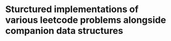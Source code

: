 # Sturctured implementations of various leetcode problems alongside companion data structures


<!--
  1.  [Multi-parentheses parsing and reverse a string using Stack.](https://github.com/shahrukhx01/LeetCode/blob/master/Algorithms%20and%20DS%20Book/8.%20Stack.ipynb) 
  2.  [Convert base of decimal parsing using Stack.](https://github.com/shahrukhx01/LeetCode/blob/master/Algorithms%20and%20DS%20Book/2.%20Binary%20Conversion-%20Stack.ipynb)
 3. [Hot potato game using a Queue implementation](https://github.com/shahrukhx01/LeetCode/blob/master/Algorithms%20and%20DS%20Book/5.%20Queue%20-%20Hot%20Potato.ipynb)
 4. [Palindrome Checker using Deque](https://github.com/shahrukhx01/LeetCode/blob/master/Algorithms%20and%20DS%20Book/5.%20Queue%20-%20Hot%20Potato.ipynb)
5.  [Link List Unordered](https://github.com/shahrukhx01/LeetCode/blob/master/Algorithms%20and%20DS%20Book/9.%20Linked%20lists%20-%20Unordered.ipynb) /   [Link List Ordered](https://github.com/shahrukhx01/LeetCode/blob/master/Algorithms%20and%20DS%20Book/10.%20Linked%20lists%20-%20Ordered.ipynb)
6. [Recursion for Palindrome checker](https://github.com/shahrukhx01/algo_and_data_structures/blob/master/Algorithms%20and%20DS%20Book/12.%20Recursion.ipynb)
7.  [Tower of Hanoi using Recursion](https://github.com/shahrukhx01/algo_and_data_structures/blob/master/Algorithms%20and%20DS%20Book/13.%20Tower%20of%20Hanoi%20-%20Recursion.ipynb)
8. [Insertion Sort](https://github.com/shahrukhx01/algo_and_data_structures/blob/master/Algorithms%20and%20DS%20Book/23.%20Insertion%20Sort.ipynb)/[Selection Sort](https://github.com/shahrukhx01/algo_and_data_structures/blob/master/Algorithms%20and%20DS%20Book/22.%20Selection%20sort.ipynb)/[Bubble Sort](https://github.com/shahrukhx01/algo_and_data_structures/blob/master/Algorithms%20and%20DS%20Book/21.%20Bubble%20Sort.ipynb)/[Merge Sort](https://github.com/shahrukhx01/algo_and_data_structures/blob/master/Algorithms%20and%20DS%20Book/25.%20Merge%20Sort.ipynb)
9. [63 coin problem (Cache solution)](https://github.com/shahrukhx01/algo_and_data_structures/blob/master/Algorithms%20and%20DS%20Book/29.%20Dynamic%20Programming(%2063%20coin%20problem).ipynb)
-->
